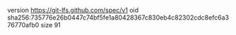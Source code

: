 version https://git-lfs.github.com/spec/v1
oid sha256:735776e26b0447c74bf5fe1a80428367c830eb4c82302cdc8efc6a376770afb0
size 91

